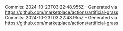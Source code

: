 Commits: 2024-10-23T03:22:48.955Z - Generated via https://github.com/marketplace/actions/artificial-grass
<br>
Commits: 2024-10-23T03:22:48.955Z - Generated via https://github.com/marketplace/actions/artificial-grass
<br>
